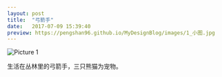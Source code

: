 ```yaml
---
layout: post
title:  "弓箭手"
date:   2017-07-09 15:39:40
preview: https://pengshan96.github.io/MyDesignBlog/images/1_小图.jpg
---
```


![Picture 1](https://pengshan96.github.io/MyDesignBlog/images/1_大图.jpg)

生活在丛林里的弓箭手，三只熊猫为宠物。

